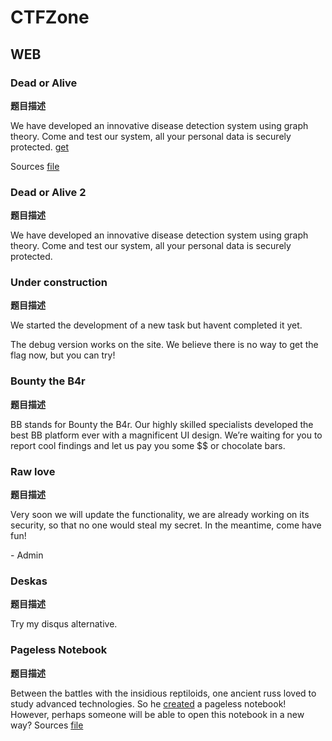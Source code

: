 # CTFZone

## WEB

### Dead or Alive

**题目描述**

We have developed an innovative disease detection system using graph theory. Come and test our system, all your personal data is securely protected. [get](http://dead-or-alive.ctfz.one/)

Sources [file](https://ctf.bi.zone/files/sources.zip.82fe6cce820ac2b60897d67c37022509)

### Dead or Alive 2

**题目描述**

We have developed an innovative disease detection system using graph theory. Come and test our system, all your personal data is securely protected.

### Under construction

**题目描述**

We started the development of a new task but havent completed it yet.

The debug version works on the site. We believe there is no way to get the flag now, but you can try!

### Bounty the B4r

**题目描述**

BB stands for Bounty the B4r. Our highly skilled specialists developed the best BB platform ever with a magnificent UI design. We’re waiting for you to report cool findings and let us pay you some $$ or chocolate bars.

### Raw love

**题目描述**

Very soon we will update the functionality, we are already working on its security, so that no one would steal my secret. In the meantime, come have fun!

\- Admin

### Deskas

**题目描述**

Try my disqus alternative.

### Pageless Notebook

**题目描述**

Between the battles with the insidious reptiloids, one ancient russ loved to study advanced technologies. So he [created](http://pageless-notebook.ctfz.one/) a pageless notebook! However, perhaps someone will be able to open this notebook in a new way? Sources [file](https://ctf.bi.zone/files/sources.zip.670a8717ea9a86bf1012a3d7028cdec3)



